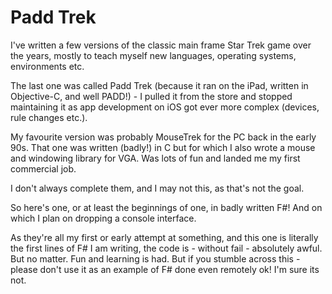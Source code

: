 # Padd Trek

I've written a few versions of the classic main frame Star Trek game over the years, mostly to teach myself new languages, operating systems, environments etc.

The last one was called Padd Trek (because it ran on the iPad, written in Objective-C, and well PADD!) - I pulled it from the store and stopped maintaining it as app development on iOS got ever more complex (devices, rule changes etc.).

My favourite version was probably MouseTrek for the PC back in the early 90s. That one was written (badly!) in C but for which I also wrote a mouse and windowing library for VGA. Was lots of fun and landed me my first commercial job.

I don't always complete them, and I may not this, as that's not the goal.

So here's one, or at least the beginnings of one, in badly written F#! And on which I plan on dropping a console interface.

As they're all my first or early attempt at something, and this one is literally the first lines of F# I am writing, the code is - without fail - absolutely awful. But no matter. Fun and learning is had. But if you stumble across this - please don't use it as an example of F# done even remotely ok! I'm sure its not.
